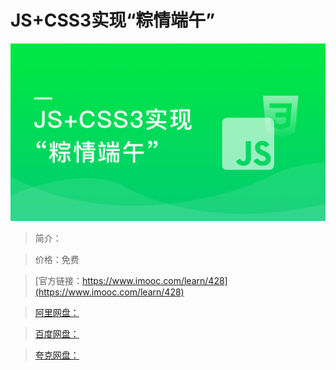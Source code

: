# JS+CSS3实现“粽情端午”

![img](../../assets/5fe442e700016b8c05400304.jpg)

> 简介：

> 价格：免费

> [官方链接：https://www.imooc.com/learn/428](https://www.imooc.com/learn/428)

> [阿里网盘：]()

> [百度网盘：]()

> [夸克网盘：]()
